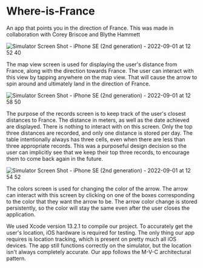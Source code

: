 # Where-is-France
An app that points you in the direction of France.
This was made in collaboration with Corey Briscoe and Blythe Hammett

![Simulator Screen Shot - iPhone SE (2nd generation) - 2022-09-01 at 12 52 40](https://user-images.githubusercontent.com/112192138/187972693-0e831576-e2c0-4d0b-949a-d4a47a996130.png)

The map view screen is used for displaying the user's distance from France, along with the direction towards France. The user can interact with this view by tapping anywhere on the map view. That will cause the arrow to spin around and ultimately land in the direction of France.

![Simulator Screen Shot - iPhone SE (2nd generation) - 2022-09-01 at 12 58 50](https://user-images.githubusercontent.com/112192138/187972357-6f56b1bd-1a76-453d-b6d6-923f58fe7eb9.png)

The purpose of the records screen is to keep track of the user's closest distances to France. The distance in meters, as well as the date achieved are displayed. There is nothing to interact with on this screen. Only the top three distances are recorded, and only one distance is stored per day. The table intentionally always has three cells, even when there are less than three appropriate records. This was a purposeful design decision so the user can implicitly see that we keep their top three records, to encourage them to come back again in the future. 

![Simulator Screen Shot - iPhone SE (2nd generation) - 2022-09-01 at 12 54 52](https://user-images.githubusercontent.com/112192138/187972719-6e57ca27-8977-4029-ab27-69d917e30829.png)

The colors screen is used for changing the color of the arrow. The arrow can interact with this screen by clicking on one of the boxes corresponding to the color that they want the arrow to be. The arrow color change is stored persistently, so the color will stay the same even after the user closes the application.

We used Xcode version 13.2.1 to compile our project. To accurately get the user's location, iOS hardware is required for testing. The only thing our app requires is location tracking, which is present on pretty much all iOS devices. The app still functions correctly on the simulator, but the location isn't always completely accurate.
Our app follows the M-V-C architectural pattern.
